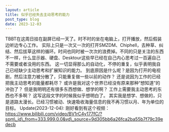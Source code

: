 ```yaml
---
layout: article
title: 似乎已经失去主动思考的能力
post_type: blog
date: 2023-12-03
---
```

TBBT在这周日挂在副屏已经一天了。时不时的坐在电脑上，打开播放，然后假装边听边专心工作。
实际上只是一次又一次的打开SMZDM、Chiphell，去种草、纠结、然后拔草这样的循环。时间也同时被一次次的浪费掉。不同的只是关注的东西不一样，什么显示器、硬盘、Desktour这些早已经在自己内心思考过一百遍自己不需要或者没用的东西。
这一切显得那么的自动化，不停的重复，似乎表明我自己已经缺少主动思考和扩展知识的能力。
到底原因是什么呢？是因为打开的电视剧，然后注意力被分散了，只能重复做一些以前的动作？
还是说因为工作的已经把我主动思考的能量都耗尽？
或许是我对这个世界已经没有原来那种“想知道”的冲劲了？
但是我明明还有很多东西想做、想学的啊？
工作上需要我主动思考的东西也不多啊？
这写这段文字的时候我似乎想明白了。
其实我是想学、想做的，只是道路太漫长。已经习惯被动、快速吸收海量信息的我不再习惯以月、年为单位的目标。
Update\(2023\-12\-04\):
刚好看到有这个视频：https://www.bilibili.com/video/BV1rC4y177fC/?spm\_id\_from=333.999.0.0&vd\_source=9d305bb6a26fca2ba55b7f79c39edecb
